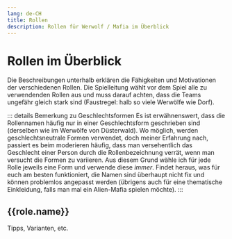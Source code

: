 ```yaml
---
lang: de-CH
title: Rollen
description: Rollen für Werwolf / Mafia im Überblick
---
```


<script setup lang="ts">
import { data as roles, type RenderedRole as Role } from "./renderedRoles.data.mts";
import { getTeamColorType } from "../rollen/roleDynamicContent.mts";
import { slugify } from '@mdit-vue/shared'
import { withBase } from "vitepress";

const hasMoreInfo = (role: Role) => !!(role.tips || role.variations || role.tipsModerator);
const getRolePath = (role: Role) => withBase(`/rollen/${slugify(role.name)}`);
</script>

# Rollen im Überblick

Die Beschreibungen unterhalb erklären die Fähigkeiten und Motivationen der verschiedenen Rollen. Die Spielleitung wählt vor dem Spiel alle zu verwendenden Rollen aus und muss darauf achten, dass die Teams ungefähr gleich stark sind (Faustregel: halb so viele Werwölfe wie Dorf).

::: details Bemerkung zu Geschlechtsformen
Es ist erwähnenswert, dass die Rollennamen häufig nur in einer Geschlechtsform geschrieben sind (derselben wie im Werwölfe von Düsterwald). Wo möglich, werden geschlechtsneutrale Formen verwendet, doch meiner Erfahrung nach, passiert es beim moderieren häufig, dass man versehentlich das Geschlecht einer Person durch die Rollenbezeichnung verrät, wenn man versucht die Formen zu variieren. Aus diesem Grund wähle ich für jede Rolle jeweils eine Form und verwende diese _immer_. Findet heraus, was für euch am besten funktioniert, die Namen sind überhaupt nicht fix und können problemlos angepasst werden (übrigens auch für eine thematische Einkleidung, falls man mal ein Alien-Mafia spielen möchte).
:::

<div v-for="role of roles">
  <h2>{{role.name}} <TeamBadge :team="role.team" /></h2>
  <div v-html="role.renderedSpecial" />
  <a v-if="hasMoreInfo(role)" :href="getRolePath(role)">Tipps, Varianten, etc.</a>
</div>

